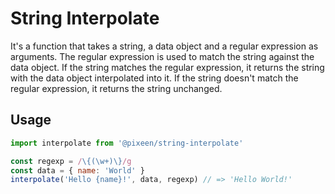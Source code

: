 # String Interpolate

It's a function that takes a string, a data object and a regular expression as arguments. The regular expression is used
to match the string against the data object. If the string matches the regular expression, it returns the string with
the data object interpolated into it. If the string doesn't match the regular expression, it returns the string
unchanged.

## Usage

```javascript
import interpolate from '@pixeen/string-interpolate'

const regexp = /\{(\w+)\}/g
const data = { name: 'World' }
interpolate('Hello {name}!', data, regexp) // => 'Hello World!'
```
